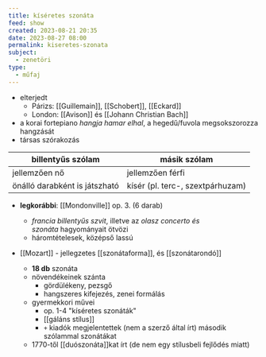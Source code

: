 ```yaml
---
title: kíséretes szonáta
feed: show
created: 2023-08-21 20:35
date: 2023-08-27 08:00
permalink: kiseretes-szonata
subject:
  - zenetöri
type:
  - műfaj
---
```


- elterjedt
	- Párizs: [[Guillemain]], [[Schobert]], [[Eckard]]
	- London: [[Avison]] és [[Johann Christian Bach]]
- a korai fortepiano *hangja hamar elhal*, a hegedű/fuvola megsokszorozza hangzását
- társas szórakozás

<table>
<thead>
  <tr>
    <th>billentyűs szólam</th>
    <th>másik szólam</th>
  </tr>
</thead>
<tbody>
  <tr>
    <td>jellemzően nő</td>
    <td>jellemzően férfi</td>
  </tr>
  <tr>
    <td>önálló darabként is játszható</td>
    <td>kísér (pl. terc-, szextpárhuzam)</td>
  </tr>
</tbody>
</table>

- **legkorábbi**: [[Mondonville]] op. 3. (6 darab)
	- *francia billentyűs szvit*, illetve az *olasz concerto és szonáta* hagyományait ötvözi
	- háromtételesek, középső lassú

- [[Mozart]]  - jellegzetes [[szonátaforma]], és [[szonátarondó]]
	- **18 db** szonáta
	- növendékeinek szánta
		- gördülékeny, pezsgő
		- hangszeres kifejezés, zenei formálás
	- gyermekkori művei
		- op. 1-4 "kíséretes szonáták"
		- [[gáláns stílus]]
		- ``+`` kiadók megjelentettek (nem a szerző által írt) második szólammal szonátákat
	- 1770-től [[duószonáta]]kat írt (de nem egy stílusbeli fejlődés miatt)



[^1]: Komlós: Szóló. és kíséretes szonáták, Komlós: Mozart billentyűs kamarazenéje: Európa zenei panorámája